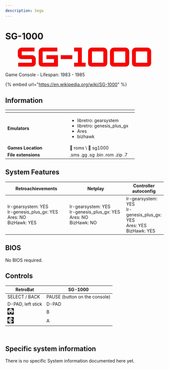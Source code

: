 ```yaml
---
description: Sega
---
```


# SG-1000

<div align="left">

<figure><img src="https://raw.githubusercontent.com/fabricecaruso/es-theme-carbon/master/art/logos/sg-1000.svg" alt=""><figcaption></figcaption></figure>

</div>

Game Console - Lifespan: 1983 - 1985

{% embed url="https://en.wikipedia.org/wiki/SG-1000" %}

## Information

<table data-header-hidden><thead><tr><th width="184"></th><th></th><th data-hidden></th></tr></thead><tbody><tr><td><strong>Emulators</strong></td><td><ul><li>libretro: gearsystem</li><li>libretro: genesis_plus_gx</li><li>Ares</li><li>bizhawk</li></ul></td><td></td></tr><tr><td><strong>Games Location</strong></td><td><span data-gb-custom-inline data-tag="emoji" data-code="1f4c1">📁</span> roms \ <span data-gb-custom-inline data-tag="emoji" data-code="1f4c2">📂</span> sg1000</td><td></td></tr><tr><td><strong>File extensions</strong></td><td>.sms .gg .sg .bin .rom .zip .7</td><td></td></tr></tbody></table>

## System Features

<table><thead><tr><th width="256">Retroachievements</th><th width="243">Netplay</th><th>Controller autoconfig</th></tr></thead><tbody><tr><td>lr-gearsystem: YES<br>lr-genesis_plus_gx: YES<br>Ares: NO<br>BizHawk: YES</td><td>lr-gearsystem: YES<br>lr-genesis_plus_gx: YES<br>Ares: NO<br>BizHawk: NO</td><td>lr-gearsystem: YES<br>lr-genesis_plus_gx: YES<br>Ares: YES<br>BizHawk: YES</td></tr></tbody></table>

## BIOS

No BIOS required.

## Controls

| RetroBat                                           | SG-1000                       |
| -------------------------------------------------- | ----------------------------- |
| SELECT / BACK                                      | PAUSE (button on the console) |
| D-PAD, left stick                                  | D-PAD                         |
| ![A](<../../../../.gitbook/assets/image (30).png>) | B                             |
| ![B](<../../../../.gitbook/assets/image (16).png>) | A                             |

<div align="left">

<figure><img src="https://i.imgur.com/diLUXXB.png" alt=""><figcaption></figcaption></figure>

</div>

## Specific system information

There is no specific System information documented here yet.
